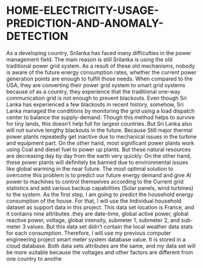 # HOME-ELECTRICITY-USAGE-PREDICTION-AND-ANOMALY-DETECTION
As a developing country, Srilanka has faced many difficulties in the power management field. The main reason is still Srilanka is using the old traditional power grid system. As a result of these old mechanisms, nobody is aware of the future energy consumption rates, whether the current power generation points are enough to fulfill those needs. When compared to the USA, they are converting their power grid system to smart grid systems because of as a country, they experience that the traditional one-way communication grid is not enough to prevent blackouts. Even though Sri Lanka has experienced a few blackouts in recent history, somehow, Sri Lanka managed the conditions by monitoring the grid using a load dispatch center to balance the supply-demand. Though this method helps to survive for tiny lands, this doesn’t help full for largest countries. But Sri Lanka also will not survive lengthy blackouts in the future. Because Still major thermal power plants repeatedly get inactive due to mechanical issues in the turbine and equipment part. On the other hand, most significant power plants work using Coal and diesel fuel to power up plants. But these natural resources are decreasing day by day from the earth very quickly. On the other hand, these power plants will definitely be banned due to environmental issues like global warming in the near future. The most optimal solution to overcome this problem is to predict our future energy demand and give AI power to machines to control themselves according to the Current grid statistics and add various backup capabilities (Solar panels, wind turbines) to the system. As the first step, I am going to predict the household energy consumption of the house. For that, I will use the Individual household dataset as support data in this project. This data set location is France, and it contains nine attributes .they are date-time, global active power, global reactive power, voltage, global intensity, submeter 1, submeter 2, and sub-meter 3 values. But this data set didn’t contain the local weather data stats for each consumption. Therefore, I will use my previous computer engineering project smart meter system database value. It is stored in a cloud database. Both data sets attributes are the same, and my data set will be more suitable because the voltages and other factors are different from one country to anothe

